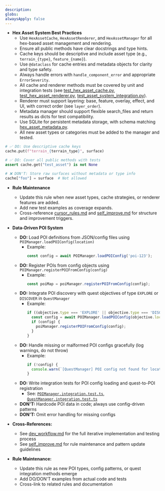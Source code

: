 ```yaml
---
description:
globs:
alwaysApply: false
---
```

- **Hex Asset System Best Practices**
  - Use `HexAssetCache`, `HexAssetRenderer`, and `HexAssetManager` for all hex-based asset management and rendering.
  - Ensure all public methods have clear docstrings and type hints.
  - Cache keys should be descriptive and include asset type (e.g., `terrain_{type}`, `feature_{name}`).
  - Use `@dataclass` for cache entries and metadata objects for clarity and type safety.
  - Always handle errors with `handle_component_error` and appropriate `ErrorSeverity`.
  - All cache and renderer methods must be covered by unit and integration tests (see [test_hex_asset_cache.py](mdc:tests/test_hex_asset_cache.py), [test_hex_asset_renderer.py](mdc:tests/test_hex_asset_renderer.py), [test_asset_system_integration.py](mdc:tests/test_asset_system_integration.py)).
  - Renderer must support layering: base, feature, overlay, effect, and UI, with correct order (see `layer_order`).
  - Metadata manager should support flexible search_files and return results as dicts for test compatibility.
  - Use SQLite for persistent metadata storage, with schema matching [hex_asset_metadata.py](mdc:visual_client/core/managers/hex_asset_metadata.py).
  - All new asset types or categories must be added to the manager and tested.

```python
# ✅ DO: Use descriptive cache keys
cache.put(f"terrain_{terrain_type}", surface)

# ✅ DO: Cover all public methods with tests
assert cache.get("test_asset") is not None

# ❌ DON'T: Store raw surfaces without metadata or type info
cache["foo"] = surface  # Not allowed
```

- **Rule Maintenance**
  - Update this rule when new asset types, cache strategies, or renderer features are added.
  - Add new test examples as coverage expands.
  - Cross-reference [cursor_rules.md](mdc:.roo/rules/cursor_rules.md) and [self_improve.md](mdc:.roo/rules/self_improve.md) for structure and improvement triggers.

- **Data-Driven POI System**
  - **DO:** Load POI definitions from JSON/config files using `POIManager.loadPOIConfig(location)`
    - Example:
      ```typescript
      const config = await POIManager.loadPOIConfig('poi-123');
      ```
  - **DO:** Register POIs from config objects using `POIManager.registerPOIFromConfig(config)`
    - Example:
      ```typescript
      const poiMap = poiManager.registerPOIFromConfig(config);
      ```
  - **DO:** Integrate POI discovery with quest objectives of type `EXPLORE` or `DISCOVER` in `QuestManager`
    - Example:
      ```typescript
      if ((objective.type === 'EXPLORE' || objective.type === 'DISCOVER') && objective.location) {
        const config = await POIManager.loadPOIConfig(objective.location);
        if (config) {
          poiManager.registerPOIFromConfig(config);
        }
      }
      ```
  - **DO:** Handle missing or malformed POI configs gracefully (log warnings, do not throw)
    - Example:
      ```typescript
      if (!config) {
        console.warn(`[QuestManager] POI config not found for location: ${objective.location}`);
      }
      ```
  - **DO:** Write integration tests for POI config loading and quest-to-POI registration
    - See: [`POIManager.integration.test.ts`](mdc:backend/core/poi/tests/POIManager.integration.test.ts), [`QuestManager.integration.test.ts`](mdc:backend/core/quests/__tests__/QuestManager.integration.test.ts)
  - **DON'T:** Hardcode POI data in code; always use config-driven patterns
  - **DON'T:** Omit error handling for missing configs

- **Cross-References:**
  - See [dev_workflow.md](mdc:.roo/rules/dev_workflow.md) for the full iterative implementation and testing process
  - See [self_improve.md](mdc:.roo/rules/self_improve.md) for rule maintenance and pattern update guidelines

- **Rule Maintenance:**
  - Update this rule as new POI types, config patterns, or quest integration methods emerge
  - Add DO/DON'T examples from actual code and tests
  - Cross-link to related rules and documentation
